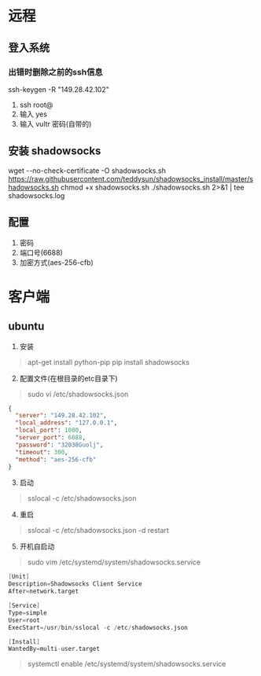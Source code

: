 # 远程
## 登入系统
### 出错时删除之前的ssh信息
ssh-keygen -R "149.28.42.102"
1. ssh root@<ip>
2. 输入 yes
3. 输入 vultr 密码(自带的)
## 安装 shadowsocks
wget --no-check-certificate -O shadowsocks.sh https://raw.githubusercontent.com/teddysun/shadowsocks_install/master/shadowsocks.sh
chmod +x shadowsocks.sh
./shadowsocks.sh 2>&1 | tee shadowsocks.log
## 配置
1. 密码
2. 端口号(6688)
3. 加密方式(aes-256-cfb)

# 客户端
## ubuntu
1. 安装
> apt-get install python-pip
> pip install shadowsocks

2. 配置文件(在根目录的etc目录下)
> sudo vi /etc/shadowsocks.json
~~~ JSON
{
  "server": "149.28.42.102",
  "local_address": "127.0.0.1",
  "local_port": 1080,
  "server_port": 6688,
  "password": "32038Guolj",
  "timeout": 300,
  "method": "aes-256-cfb"
}
~~~

3. 启动
> sslocal -c /etc/shadowsocks.json

4. 重启
> sslocal -c /etc/shadowsocks.json -d restart

5. 开机自启动
> sudo vim /etc/systemd/system/shadowsocks.service
~~~ s
[Unit]
Description=Shadowsocks Client Service
After=network.target

[Service]
Type=simple
User=root
ExecStart=/usr/bin/sslocal -c /etc/shadowsocks.json

[Install]
WantedBy=multi-user.target
~~~
> systemctl enable /etc/systemd/system/shadowsocks.service
